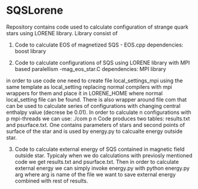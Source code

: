 # SQSLorene
Repository contains code used to calculate configuration of strange quark stars using LORENE library. Library consist of 
1. Code to calculate EOS of magnetized SQS - EOS.cpp
dependencies:
    boost library

2. Code to calculate configurations of SQS using LORENE library with MPI based paralellism -mag_eos_star.C
dependencies:
    MPI library

in order to use code one need to create file local_settings_mpi using the same template as local_setting 
replacing normal compilers with mpi wrappers for them and place it in LORENE_HOME where normal local_setting file can be found.
There is also wrapper around file com that can be used to calculate series of configurations with changing central enthalpy value (decrese be 0.01). 
In order to calculate n configurations with p mpi-threads we can use:
     ./com p n
Code produces two tables: results.txt and psurface.txt. One contains parameters of stars and second points of surface of the star and is used by energy.py to calcualte 
energy outside star.

3. Code to calculate external energy of SQS contained in magnetic field outside star. Typicaly when we do calculations with previosly mentioned code we get results.txt and psurface.txt.
Then in order to calculate external energy we can simply invoke energy.py with
    python energy.py arg
where arg is name of the file we want to save external energy combined with rest of results. 